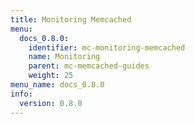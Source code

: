 ```yaml
---
title: Monitoring Memcached
menu:
  docs_0.8.0:
    identifier: mc-monitoring-memcached
    name: Monitoring
    parent: mc-memcached-guides
    weight: 25
menu_name: docs_0.8.0
info:
  version: 0.8.0
---
```


